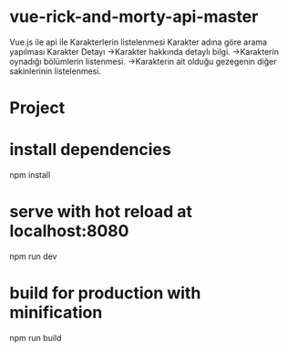 # vue-rick-and-morty-api-master
 Vue.js ile api ile Karakterlerin listelenmesi Karakter adına göre arama yapılması Karakter Detayı     ->Karakter hakkında detaylı bilgi.     ->Karakterin oynadığı bölümlerin listenmesi.     ->Karakterin ait olduğu gezegenin diğer sakinlerinin listelenmesi.

# Project


# install dependencies
npm install

# serve with hot reload at localhost:8080
npm run dev

# build for production with minification
npm run build
